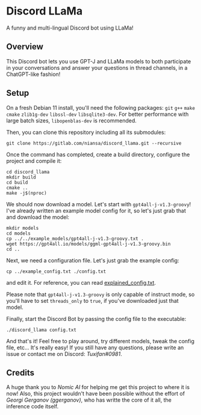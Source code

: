 # Discord LLaMa
A funny and multi-lingual Discord bot using LLaMa!

## Overview
This Discord bot lets you use GPT-J and LLaMa models to both participate in your conversations and answer your questions in thread channels, in a ChatGPT-like fashion!

## Setup
On a fresh Debian 11 install, you'll need the following packages: `git` `g++` `make` `cmake` `zlib1g-dev` `libssl-dev` `libsqlite3-dev`. For better performance with large batch sizes, `libopenblas-dev` is recommended.

Then, you can clone this repository including all its submodules:

    git clone https://gitlab.com/niansa/discord_llama.git --recursive

Once the command has completed, create a build directory, configure the project and compile it:

    cd discord_llama
    mkdir build
    cd build
    cmake ..
    make -j$(nproc)

We should now download a model. Let's start with `gpt4all-j-v1.3-groovy`! I've already written an example model config for it, so let's just grab that and download the model:

    mkdir models
    cd models
    cp ../../example_models/gpt4all-j-v1.3-groovy.txt .
    wget https://gpt4all.io/models/ggml-gpt4all-j-v1.3-groovy.bin
    cd ..

Next, we need a configuration file. Let's just grab the example config:

    cp ../example_config.txt ./config.txt

and edit it. For reference, you can read [explained_config.txt](https://gitlab.com/niansa/discord_llama/-/blob/master/explained_config.txt).

Please note that `gpt4all-j-v1.3-groovy` is only capable of instruct mode, so you'll have to set `threads_only` to `true`, if you've downloaded just that model.

Finally, start the Discord Bot by passing the config file to the executable:

    ./discord_llama config.txt

And that's it! Feel free to play around, try different models, tweak the config file, etc... It's really easy! If you still have any questions, please write an issue or contact me on Discord: *Tuxifan#0981*.

## Credits
A huge thank you to *Nomic AI* for helping me get this project to where it is now!
Also, this project wouldn't have been possible without the effort of *Georgi Gerganov (ggerganov)*, who has writte the core of it all, the inference code itself.

